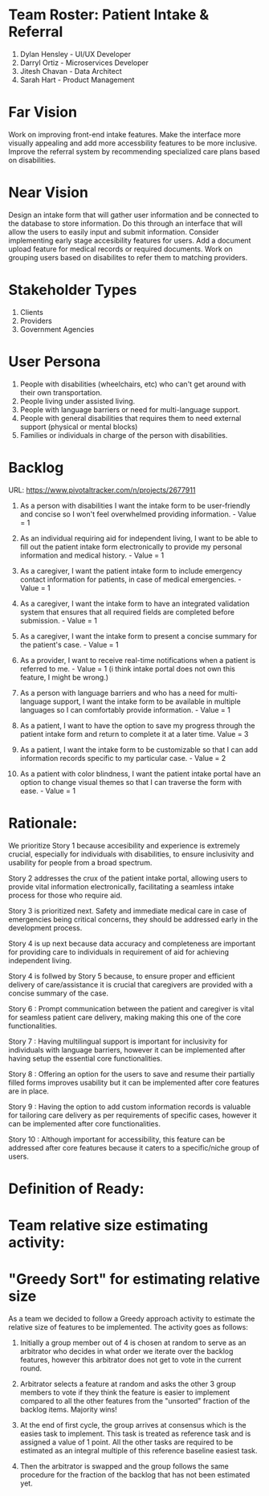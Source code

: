 # Team Roster: Patient Intake & Referral
1. Dylan Hensley - UI/UX Developer
2. Darryl Ortiz - Microservices Developer
3. Jitesh Chavan - Data Architect
4. Sarah Hart - Product Management

# Far Vision
 Work on improving front-end intake features. Make the interface more visually appealing and add more accessbility features to be more inclusive. Improve the referral system by recommending specialized care plans based on disabilities. 
# Near Vision
 Design an intake form that will gather user information and be connected to the database to store information. Do this through an interface that will allow the users to easily input and submit information. Consider implementing early stage accesibility features for users. Add a document upload feature for medical records or required documents. Work on grouping users based on disabilites to refer them to matching providers. 
# Stakeholder Types
1. Clients
2. Providers
3. Government Agencies

# User Persona
1. People with disabilities (wheelchairs, etc) who can't get around with their own transportation.
2. People living under assisted living.
3. People with language barriers or need for multi-language support.
4. People with general disabilities that requires them to need external support (physical or mental blocks)
5. Families or individuals in charge of the person with disabilities.
# Backlog
URL: https://www.pivotaltracker.com/n/projects/2677911
1. As a person with disabilities I want the intake form to be user-friendly and concise so I won't feel overwhelmed providing information. - Value = 1

2. As an individual requiring aid for independent living, I want to be able to fill out the patient intake form
   electronically to provide my personal information and medical history. - Value = 1

3. As a caregiver, I want the patient intake form to include emergency contact information for patients, in case
   of medical emergencies. - Value = 1

4. As a caregiver, I want the intake form to have an integrated validation system that ensures that all required
   fields are completed before submission. - Value = 1

5. As a caregiver, I want the intake form to present a concise summary for the patient's case. - Value = 1

6. As a provider, I want to receive real-time notifications when a patient is referred to me. - Value = 1
   (i think intake portal does not own this feature, I might be wrong.)
   
7. As a person with language barriers and who has a need for multi-language support, I want the intake form to be
   available in multiple languages so I can comfortably provide information. - Value = 1

8. As a patient, I want to have the option to save my progress through the patient intake form and return to
   complete it at a later time. Value = 3

9. As a patient, I want the intake form to be customizable so that I can add information records specific to my
   particular case. - Value = 2
 
10. As a patient with color blindness, I want the patient intake portal have an option to change visual themes so that I can traverse the form with ease. - Value = 1

# Rationale: 

We prioritize Story 1 because accesibility and experience is extremely crucial, especially for individuals with disabilities, to ensure inclusivity and usability for people from a broad spectrum.

Story 2 addresses the crux of the patient intake portal, allowing users to provide vital information electronically,
facilitating a seamless intake process for those who require aid.

Story 3 is prioritized next. Safety and immediate medical care in case of emergencies being critical concerns, they should be addressed early in the development process.

Story 4 is up next because data accuracy and completeness are important for providing care to individuals in requirement of aid for achieving independent living.

Story 4 is follwed by Story 5 because, to ensure proper and efficient delivery of care/assistance it is crucial that caregivers are provided with a concise summary of the case.

Story 6 : Prompt communication between the patient and caregiver is vital for seamless patient care delivery, making
making this one of the core functionalities. 

Story 7 : Having multilingual support is important for inclusivity for individuals with language barriers, however
it can be implemented after having setup the essential core functionalities.

Story 8 : Offering an option for the users to save and resume their partially filled forms improves usability but
it can be implemented after core features are in place.

Story 9 : Having the option to add custom information records is valuable for tailoring care delivery as per requirements of specific cases, however it can be implemented after core functionalities.

Story 10 : Although important for accessibility, this feature can be addressed after core features because it caters
to a specific/niche group of users.



# Definition of Ready:



# Team relative size estimating activity:

# "Greedy Sort" for estimating relative size

As a team we decided to follow a Greedy approach activity to estimate the relative size of features to be implemented.
The activity goes as follows:

1. Initially a group member out of 4 is chosen at random to serve as an arbitrator who decides in what order we iterate over the backlog features, however this arbitrator does not get to vote in the current round.

2. Arbitrator selects a feature at random and asks the other 3 group members to vote if they think the feature is easier to implement compared to all the other features from the "unsorted" fraction of the backlog items.
Majority wins!

3. At the end of first cycle, the group arrives at consensus which is the easies task to implement. This task is treated as reference task and is assigned a value of 1 point. All the other tasks are required to be estimated as an integral multiple of this reference baseline easiest task.

4. Then the arbitrator is swapped and the group follows the same procedure for the fraction of the backlog that has not been estimated yet.
